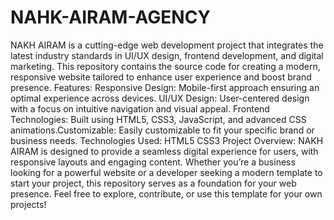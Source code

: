 # NAHK-AIRAM-AGENCY
 NAKH AIRAM is a cutting-edge web development project that integrates the latest industry standards in UI/UX design, frontend development, and digital marketing. This repository contains the source code for creating a modern, responsive website tailored to enhance user experience and boost brand presence.  Features: Responsive Design: Mobile-first approach ensuring an optimal experience across devices. UI/UX Design: User-centered design with a focus on intuitive navigation and visual appeal. Frontend Technologies: Built using HTML5, CSS3, JavaScript, and advanced CSS animations.Customizable: Easily customizable to fit your specific brand or business needs. Technologies Used: HTML5 CSS3  Project Overview: NAKH AIRAM is designed to provide a seamless digital experience for users, with responsive layouts and engaging content. Whether you’re a business looking for a powerful website or a developer seeking a modern template to start your project, this repository serves as a foundation for your web presence.  Feel free to explore, contribute, or use this template for your own projects!
